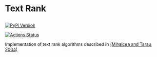 # Text Rank

##

[![PyPi Version](https://img.shields.io/pypi/v/text-rank)](https://pypi.org/project/text-rank/)

[![Actions Status](https://github.com/blester125/text-rank/workflows/Unit%20Test/badge.svg)](https://github.com/blester125/text-rank/actions)

Implementation of text rank algorithms described in [(Mihalcea and Tarau, 2004)](http://www.aclweb.org/anthology/W04-3252)
